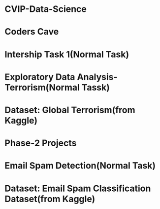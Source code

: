 # CVIP-Data-Science

# Coders Cave
# Intership Task 1(Normal Task)
# Exploratory Data Analysis-Terrorism(Normal Tassk)
# Dataset: Global Terrorism(from Kaggle)
# Phase-2 Projects
# Email Spam Detection(Normal Task)
# Dataset: Email Spam Classification Dataset(from Kaggle)
